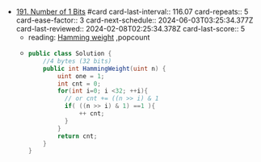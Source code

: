 - [191. Number of 1 Bits](https://leetcode.com/problems/number-of-1-bits/) #card
  card-last-interval:: 116.07
  card-repeats:: 5
  card-ease-factor:: 3
  card-next-schedule:: 2024-06-03T03:25:34.377Z
  card-last-reviewed:: 2024-02-08T02:25:34.378Z
  card-last-score:: 5
	- reading: [Hamming weight](https://en.wikipedia.org/wiki/Hamming_weight) ,popcount
	- ``` c#
	  public class Solution {
	      //4 bytes (32 bits)
	      public int HammingWeight(uint n) {
	          uint one = 1;
	          int cnt = 0;
	          for(int i=0; i <32; ++i){
	            // or cnt += ((n >> i) & 1
	            if( ((n >> i) & 1) ==1 ){
	                ++ cnt;
	            }
	          }
	          return cnt;
	      }
	  }
	  ```